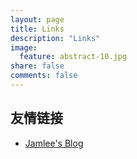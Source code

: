 ```yaml
---
layout: page
title: Links
description: "Links"
image:
  feature: abstract-10.jpg
share: false
comments: false
---
```


## 友情链接

* [Jamlee's Blog](http://jamlee.cn/)
